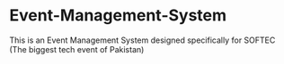 # Event-Management-System
This is an Event Management System designed specifically for SOFTEC (The biggest tech event of Pakistan)
